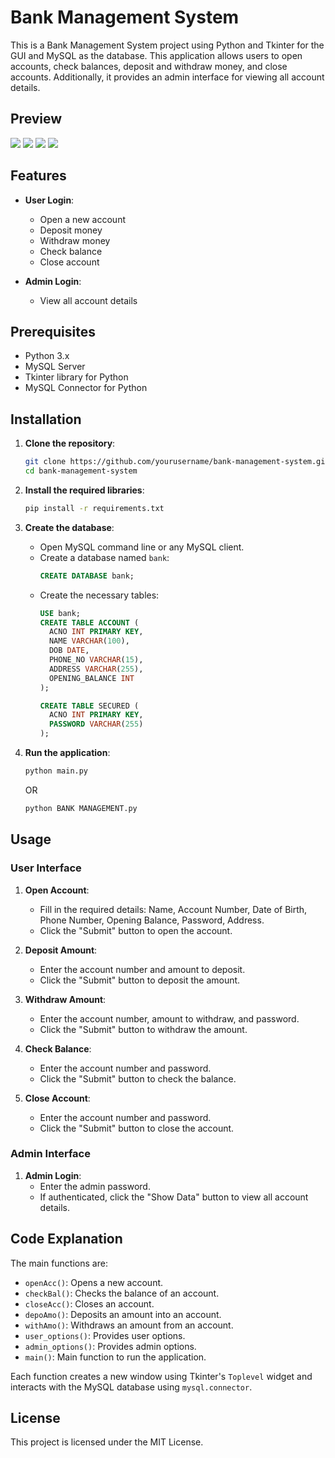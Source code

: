 # Bank Management System

This is a Bank Management System project using Python and Tkinter for the GUI and MySQL as the database. This application allows users to open accounts, check balances, deposit and withdraw money, and close accounts. Additionally, it provides an admin interface for viewing all account details.

## Preview
![](https://github.com/2003HARSH/Bank-Management-System-using-Python-and-MySql/blob/main/docs/static/1.jpg)
![](https://github.com/2003HARSH/Bank-Management-System-using-Python-and-MySql/blob/main/docs/static/2.jpg)
![](https://github.com/2003HARSH/Bank-Management-System-using-Python-and-MySql/blob/main/docs/static/3.jpg)
![](https://github.com/2003HARSH/Bank-Management-System-using-Python-and-MySql/blob/main/docs/static/4.jpg)

## Features

- **User Login**:
  - Open a new account
  - Deposit money
  - Withdraw money
  - Check balance
  - Close account

- **Admin Login**:
  - View all account details

## Prerequisites

- Python 3.x
- MySQL Server
- Tkinter library for Python
- MySQL Connector for Python

## Installation

1. **Clone the repository**:
   ```bash
   git clone https://github.com/yourusername/bank-management-system.git
   cd bank-management-system
   ```

2. **Install the required libraries**:
   ```bash
   pip install -r requirements.txt
   ```

3. **Create the database**:
   - Open MySQL command line or any MySQL client.
   - Create a database named `bank`:
     ```sql
     CREATE DATABASE bank;
     ```
   - Create the necessary tables:
     ```sql
     USE bank;
     CREATE TABLE ACCOUNT (
       ACNO INT PRIMARY KEY,
       NAME VARCHAR(100),
       DOB DATE,
       PHONE_NO VARCHAR(15),
       ADDRESS VARCHAR(255),
       OPENING_BALANCE INT
     );

     CREATE TABLE SECURED (
       ACNO INT PRIMARY KEY,
       PASSWORD VARCHAR(255)
     );
     ```

4. **Run the application**:
   ```bash
   python main.py
   ```
   OR
   ```bash
   python BANK MANAGEMENT.py
   ```

## Usage

### User Interface

1. **Open Account**:
   - Fill in the required details: Name, Account Number, Date of Birth, Phone Number, Opening Balance, Password, Address.
   - Click the "Submit" button to open the account.

2. **Deposit Amount**:
   - Enter the account number and amount to deposit.
   - Click the "Submit" button to deposit the amount.

3. **Withdraw Amount**:
   - Enter the account number, amount to withdraw, and password.
   - Click the "Submit" button to withdraw the amount.

4. **Check Balance**:
   - Enter the account number and password.
   - Click the "Submit" button to check the balance.

5. **Close Account**:
   - Enter the account number and password.
   - Click the "Submit" button to close the account.

### Admin Interface

1. **Admin Login**:
   - Enter the admin password.
   - If authenticated, click the "Show Data" button to view all account details.

## Code Explanation

The main functions are:

- `openAcc()`: Opens a new account.
- `checkBal()`: Checks the balance of an account.
- `closeAcc()`: Closes an account.
- `depoAmo()`: Deposits an amount into an account.
- `withAmo()`: Withdraws an amount from an account.
- `user_options()`: Provides user options.
- `admin_options()`: Provides admin options.
- `main()`: Main function to run the application.

Each function creates a new window using Tkinter's `Toplevel` widget and interacts with the MySQL database using `mysql.connector`.

## License

This project is licensed under the MIT License.


